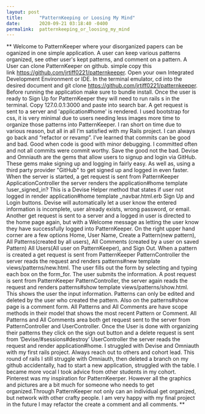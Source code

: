 ```yaml
---
layout: post
title:      "PatternKeeping or Loosing My Mind"
date:       2020-09-21 03:18:40 -0400
permalink:  patternkeeping_or_loosing_my_mind
---
```



** 	Welcome to PatternKeeper where your disorganized papers can be oganized in one simple application. A user can keep various patterns organized, see other user's kept patterns, and comment on a pattern. A User can clone PatternKeeper on github. simple copy this link https://github.com/jrtiff0221/patternkeeper. Open your own Integrated Development Environment or IDE. In the terminal emulator, cd into the desired document and git clone https://github.com/jrtiff0221/patternkeeper. Before running the application make sure to bundle install. Once the user is ready to Sign Up for PatternKeeper they will need to run rails s in the terminal. Copy 127.0.0.1:3000 and paste into search bar. A get request is sent to a server and 'application#home' is rendered. 
	I used bootstrap for css, it is very minimal due to users needing less images more time to organize those patterns into PatternKeeper. I ran short on time due to various reason, but all in all I’m satisfied with my Rails project. I can always go back and “refactor or revamp”. I’ve learned that commits can be good and bad. Good when code is good with minor debugging. I committed often and not all commits were commit worthy. Save the good not the bad. Devise and  Omniauth are the gems that allow users to signup and login via GitHub.   These gems make signing up and logging in fairly easy.  As well as, using a third party provider "GitHub" to get signed up and logged in even faster.
	When the server is started, a get request is sent from PatternKeeper ApplicationController the server renders the application#home template !user_signed_in? This is a Devise Helper method that states if user not logged in render  application#home template _navbar.html.erb Sign Up and Login buttons. Devise will automatically let a user know the entered information is incomplete, user already exists, wrong password, or email.
	Another get request is sent to a server and a logged in user is directed to the home page again, but with a Welcome message as letting the user know they have successfully logged into PatternKeeper. On the right upper hand corner are a few options Home, User Name, Create a Pattern(new pattern), All Patterns(created by all users), All Comments (created by a user on saved Pattern) All Users(All user on PatternKeeper), and Sign Out.
	When a pattern is created a get request is sent from PatternKeeper PatternController the server reads the request and renders patterns#new template views/patterns/new.html. The user fills out the form by selecting and typing each box on the form_for. The user submits the information. A post request is sent from PatternKeeper PatternController, the server again reads the request and renders patterns#show template views/patterns/show.html. This shows the user the input information.  Patterns can only be edited and deleted by the user who created the pattern.  Also on the patterns#show page is a comment form. All Patterns and All Comments are have scope methods in their model that shows the most recent Pattern or Comment. All Patterns and All Comments area both get request sent to the server from PatternController and UserController. Once the User is done with organizing their patterns they click on the sign out button and a delete request is sent from ‘Devise/#sessions#destroy’ UserController the server reads the request and render application#home.
	I struggled with Devise and Omniauth with my first rails project. Always reach out to others and cohort lead. This round of rails I still struggle with Omniauth, then deleted a branch on my github accidentally, had to start a new application, struggled with the table. I became more vocal I took advice from other students in my cohort. Pinterest was my inspiration for PatternKeerper. However all the graphics and pictures are a bit much for someone who needs to get organized.Through PatternKeeper not only can an individual get organized, but network with other crafty people. I am very happy with my final project in the future I may refactor the  create a comment and all comments. **
